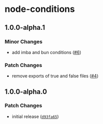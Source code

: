 # node-conditions

## 1.0.0-alpha.1

### Minor Changes

- add imba and bun conditions ([#6](https://github.com/svitejs/node-conditions/pull/6))

### Patch Changes

- remove exports of true and false files ([#4](https://github.com/svitejs/node-conditions/pull/4))

## 1.0.0-alpha.0

### Patch Changes

- initial release ([`d93fa65`](https://github.com/svitejs/node-conditions/commit/d93fa6577fc35c0e4c61809814b5cb632b2a2a70))
